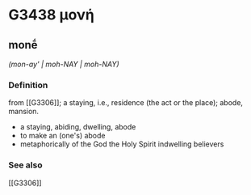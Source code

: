 # G3438 μονή

## monḗ

_(mon-ay' | moh-NAY | moh-NAY)_

### Definition

from [[G3306]]; a staying, i.e., residence (the act or the place); abode, mansion.

- a staying, abiding, dwelling, abode
- to make an (one's) abode
- metaphorically of the God the Holy Spirit indwelling believers

### See also

[[G3306]]


